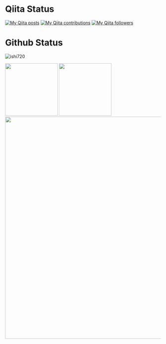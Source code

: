
# Qiita Status

[![My Qiita posts](https://qiita-badge.apiapi.app/s/ishi720/posts.svg)](http://qiita.com/ishi720)
[![My Qiita contributions](https://qiita-badge.apiapi.app/s/ishi720/contributions.svg)](http://qiita.com/ishi720)
[![My Qiita followers](https://qiita-badge.apiapi.app/s/ishi720/followers.svg)](http://qiita.com/ishi720)

# Github Status

<div>
  <p align="left"><img src="https://github-profile-trophy.vercel.app/?username=ishi720" alt="ishi720" /></p>
</div>

<div>
  <img height="170" src="https://github-readme-stats.vercel.app/api/top-langs/?username=ishi720&layout=compact&theme=dracula" />
  <img height="170" src="https://github-readme-stats.vercel.app/api?username=ishi720&count_private=true&include_all_commits=true&show_icons=true&theme=dracula" />
  <img width="720px" align="center" src="https://github-profile-summary-cards.vercel.app/api/cards/profile-details?username=ishi720&theme=dracula"/>
</div>

